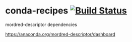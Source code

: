 conda-recipes
[![Build Status](https://travis-ci.org/mordred-descriptor/conda-recipes.svg?branch=master)](https://travis-ci.org/mordred-descriptor/conda-recipes)
==
mordred-descriptor dependencies

https://anaconda.org/mordred-descriptor/dashboard

